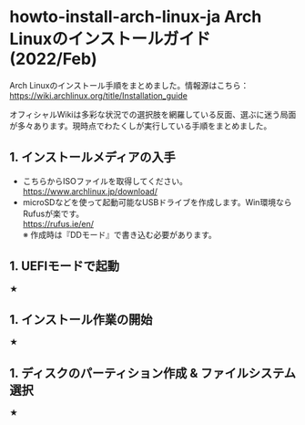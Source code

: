 # howto-install-arch-linux-ja Arch Linuxのインストールガイド(2022/Feb)

Arch Linuxのインストール手順をまとめました。情報源はこちら：  
https://wiki.archlinux.org/title/Installation_guide

オフィシャルWikiは多彩な状況での選択肢を網羅している反面、選ぶに迷う局面が多々あります。現時点でわたくしが実行している手順をまとめました。

## 1. インストールメディアの入手

- こちらからISOファイルを取得してください。  
https://www.archlinux.jp/download/
- microSDなどを使って起動可能なUSBドライブを作成します。Win環境ならRufusが楽です。  
https://rufus.ie/en/  
※ 作成時は『DDモード』で書き込む必要があります。
## 1. UEFIモードで起動
★
## 1. インストール作業の開始
★
## 1. ディスクのパーティション作成 & ファイルシステム選択
★



